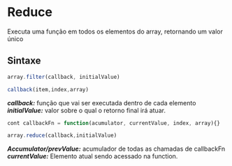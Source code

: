 # Reduce
Executa uma função em todos os elementos do array, retornando um valor único


## Sintaxe
~~~ javascript
array.filter(callback, initialValue)

callback(item,index,array)
~~~
***callback:*** função que vai ser executada dentro de  cada
elemento
***initialValue:*** valor sobre o qual o retorno final irá atuar.


~~~ javascript
cont callbackFn = function(acumulator, currentValue, index, array){}

array.reduce(callback,initialValue)
~~~

***Accumulator/prevValue:*** acumulador de todas as chamadas de callbackFn
***currentValue:*** Elemento atual sendo acessado na function.